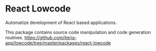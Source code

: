 # React Lowcode

Automatize development of React based applications.

This package contains source code manipulation and code generation routines.
https://github.com/iteria-app/lowcode/tree/master/packages/react-lowcode
